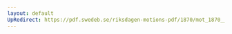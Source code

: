 ```yaml
---
layout: default
UpRedirect: https://pdf.swedeb.se/riksdagen-motions-pdf/1870/mot_1870__ak__00193/mot_1870__ak__00193_001.pdf
---
```

